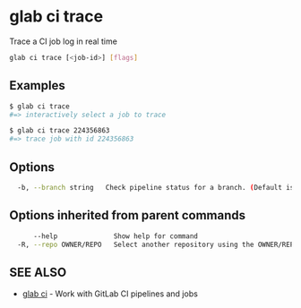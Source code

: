 # glab ci trace

Trace a CI job log in real time

```bash
glab ci trace [<job-id>] [flags]
```

## Examples

```bash
$ glab ci trace
#=> interactively select a job to trace

$ glab ci trace 224356863
#=> trace job with id 224356863

```

## Options

```bash
  -b, --branch string   Check pipeline status for a branch. (Default is the current branch)
```

## Options inherited from parent commands

```bash
      --help              Show help for command
  -R, --repo OWNER/REPO   Select another repository using the OWNER/REPO or `GROUP/NAMESPACE/REPO` format or full URL or git URL
```

## SEE ALSO

- [glab ci](glab_ci.md) - Work with GitLab CI pipelines and jobs
